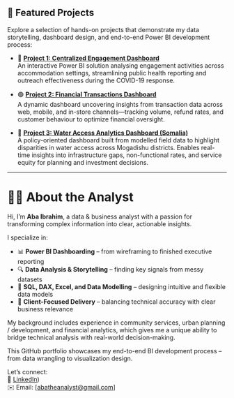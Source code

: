 ## 📌 Featured Projects

Explore a selection of hands-on projects that demonstrate my data storytelling, dashboard design, and end-to-end Power BI development process:

- 🔴 [**Project 1: Centralized Engagement Dashboard**](./Project_1_Centralized_Engagement_Dashboard)  
  An interactive Power BI solution analysing engagement activities across accommodation settings, streamlining public health reporting and outreach effectiveness during the COVID-19 response.

- 🟢 [**Project 2: Financial Transactions Dashboard**](./Project_2_Transactions_Dashboard)  
  A dynamic dashboard uncovering insights from transaction data across web, mobile, and in-store channels—tracking volume, refund rates, and customer behaviour to optimize financial oversight.

- 🔷 [**Project 3: Water Access Analytics Dashboard (Somalia)**](./Project_3_WaterAccess_Somalia)  
  A policy-oriented dashboard built from modelled field data to highlight disparities in water access across Mogadishu districts. Enables real-time insights into infrastructure gaps, non-functional rates, and service equity for planning and investment decisions.


---

# 👨‍💻 About the Analyst

Hi, I’m **Aba Ibrahim**, a data & business analyst with a passion for transforming complex information into clear, actionable insights.

I specialize in:

- 📊 **Power BI Dashboarding** – from wireframing to finished executive reporting
- 🔍 **Data Analysis & Storytelling** – finding key signals from messy datasets
- 🧮 **SQL, DAX, Excel, and Data Modelling** – designing intuitive and flexible data models
- 📁 **Client-Focused Delivery** – balancing technical accuracy with clear business relevance

My background includes experience in community services, urban planning / development, and financial analytics, which gives me a unique ability to bridge technical analysis with real-world decision-making.

This GitHub portfolio showcases my end-to-end BI development process – from data wrangling to visualization design.

Let’s connect:  
🔗 [LinkedIn](https://www.linkedin.com/in/abba-ibrahim/))  
✉️ Email: [abatheanalyst@gmail.com]
